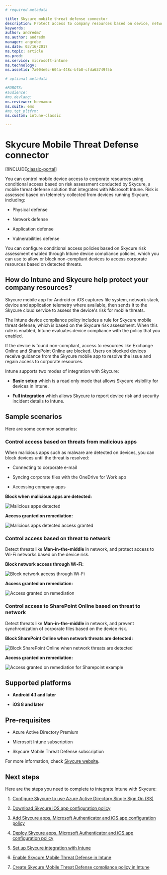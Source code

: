 ```yaml
---
# required metadata

title: Skycure mobile threat defense connector 
description: Protect access to company resources based on device, network and application risk with the Skycure Mobile Threat Defense connector and Intune.
keywords:
author: andredm7
ms.author: andredm
manager: angrobe
ms.date: 03/16/2017
ms.topic: article
ms.prod:
ms.service: microsoft-intune
ms.technology:
ms.assetid: 7a004e6c-604a-448c-bfb8-cfda63749f5b

# optional metadata

#ROBOTS:
#audience:
#ms.devlang:
ms.reviewer: heenamac
ms.suite: ems
#ms.tgt_pltfrm:
ms.custom: intune-classic

---
```


# Skycure Mobile Threat Defense connector

[!INCLUDE[classic-portal](../includes/classic-portal.md)]

You can control mobile device access to corporate resources using conditional access based on risk assessment conducted by Skycure, a mobile threat defense solution that integrates with Microsoft Intune. Risk is assessed based on telemetry collected from devices running Skycure, including:

-   Physical defense

-   Network defense

-   Application defense

-   Vulnerabilities defense

You can configure conditional access policies based on Skycure risk assessment enabled through Intune device compliance policies, which you can use to allow or block non-compliant devices to access corporate resources based on detected threats.

## How do Intune and Skycure help protect your company resources?

Skycure mobile app for Android or iOS captures file system, network stack, device and application telemetry where available, then sends it to the Skycure cloud service to assess the device's risk for mobile threats.

The Intune device compliance policy includes a rule for Skycure mobile threat defense, which is based on the Skycure risk assessment. When this rule is enabled, Intune evaluates device compliance with the policy that you enabled.

If the device is found non-compliant, access to resources like Exchange Online and SharePoint Online are blocked. Users on blocked devices receive guidance from the Skycure mobile app to resolve the issue and regain access to corporate resources.

Intune supports two modes of integration with Skycure:

-   **Basic setup** which is a read only mode that allows Skycure visibility for devices in Intune.

-   **Full integration** which allows Skycure to report device risk and security incident details to Intune.

## Sample scenarios

Here are some common scenarios:

### Control access based on threats from malicious apps

When malicious apps such as malware are detected on devices, you can block devices until the threat is resolved:

-   Connecting to corporate e-mail

-   Syncing corporate files with the OneDrive for Work app

-   Accessing company apps

**Block when malicious apps are detected:**

![Malicious apps detected](../media/mtp/skycure-arch-1.png)

**Access granted on remediation:**

![Malicious apps detected access granted](../media/mtp/skycure-arch-2.png)

### Control access based on threat to network

Detect threats like **Man-in-the-middle** in network, and protect access to Wi-Fi networks based on the device risk.

**Block network access through Wi-Fi:**

![Block network access through Wi-Fi](../media/mtp/skycure-arch-3.png)

**Access granted on remediation:**

![Access granted on remediation](../media/mtp/skycure-arch-4.png)

### Control access to SharePoint Online based on threat to network

Detect threats like **Man-in-the-middle** in network, and prevent synchronization of corporate files based on the device risk.

**Block SharePoint Online when network threats are detected:**

![Block SharePoint Online when network threats are detected](../media/mtp/skycure-arch-5.png)

**Access granted on remediation:**

![Access granted on remediation for Sharepoint example](../media/mtp/skycure-arch-6.png)

## Supported platforms

-   **Android 4.1 and later**

-   **iOS 8 and later**

## Pre-requisites

-   Azure Active Directory Premium

-   Microsoft Intune subscription

-   Skycure Mobile Threat Defense subscription

For more information, check [Skycure website](https://www.skycure.com/skycure-microsoft-integration/).

## Next steps

Here are the steps you need to complete to integrate Intune with Skycure:

1.  [Configure Skycure to use Azure Active Directory Single Sign On (SS)](/intune-classic/deploy-use/configure-skycure-to-use-azure-active-directory-single-sign-on)

2.  [Download Skycure iOS app configuration policy](/intune-classic/deploy-use/download-skycure-ios-app-configuration-policy)

3.  [Add Skycure apps, Microsoft Authenticator and iOS app configuration policy](/intune-classic/deploy-use/add-skycure-apps-microsoft-authenticator-and-ios-app-configuration-policy)

4.  [Deploy Skycure apps, Microsoft Authenticator and iOS app configuration policy](/intune-classic/deploy-use/deploy-skycure-apps-microsoft-authenticator-app-and-ios-app-configuration-policy)

5.  [Set up Skycure integration with Intune](/intune-classic/deploy-use/setup-the-skycure-integration-with-Intune)

6.  [Enable Skycure Mobile Threat Defense in Intune](/intune-classic/deploy-use/enable-skycure-mobile-threat-defense-in-intune)

7.  [Create Skycure Mobile Threat Defense compliance policy in Intune](/intune-classic/deploy-use/create-skycure-mobile-threat-defense-compliance-policy)
